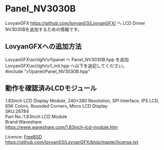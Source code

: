 # Panel_NV3030B
LovyanGFX https://github.com/lovyan03/LovyanGFX/ へ LCD Driver NV3030Bを追加するための情報です。  

## LovyanGFXへの追加方法
LovyanGFX\src\lgfx\v1\panel へ Panel_NV3030B.hpp を追加  
LovyanGFX\src\lgfx\v1_init.hpp へ以下を追記してください。  
#include "v1/panel/Panel_NV3030B.hpp"  
  
  
## 動作を確認済みLCDモジュール
  
1.83inch LCD Display Module, 240×280 Resolution, SPI Interface, IPS LCD, 65K Colors, Rounded Corners, Micro LCD Display  
SKU:26784  
Part No.:1.83inch LCD Module  
Brand:Waveshare  
https://www.waveshare.com/1.83inch-lcd-module.htm  
  
Licence: [FreeBSD](https://github.com/lovyan03/LovyanGFX/blob/master/license.txt)  https://github.com/lovyan03/LovyanGFX/blob/master/license.txt
